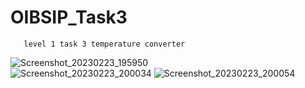 # OIBSIP_Task3


       level 1 task 3 temperature converter


![Screenshot_20230223_195950](https://user-images.githubusercontent.com/113164685/221204652-08214490-c4c4-44d4-b28d-c8df97fcefc1.png)     
![Screenshot_20230223_200034](https://user-images.githubusercontent.com/113164685/221203953-abc946e7-af9b-4796-a59b-1b2398d26f83.png)
![Screenshot_20230223_200054](https://user-images.githubusercontent.com/113164685/221203960-e0e7d90d-bad9-42d0-abfe-32ebe959eff0.png)
